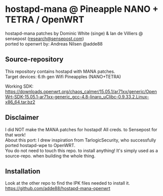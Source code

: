 hostapd-mana @ Pineapple NANO + TETRA / OpenWRT  
===================================
hostapd-mana patches by Dominic White (singe) & Ian de Villiers @ sensepost (research@sensepost.com)  
ported to openwrt by: Andreas Nilsen @adde88

Source-repository
-----------------
This repository contains hostapd with MANA patches.  
Target devices: 6.th gen Wifi Pineapples (NANO+TETRA)  

Working SDK:  
https://downloads.openwrt.org/chaos_calmer/15.05.1/ar71xx/generic/OpenWrt-SDK-15.05.1-ar71xx-generic_gcc-4.8-linaro_uClibc-0.9.33.2.Linux-x86_64.tar.bz2


Disclaimer
----------
I did NOT make the MANA patches for hostapd! All creds. to Sensepost for that work!    
About this port: I drew inspiration from TarlogicSecurity, who successfully ported hostapd-wpe to OpenWRT.  
You do not need to touch this repo. to install anything! It's simply used as a source-repo. when building the whole thing.

Installation
------------
Look at the other repo to find the IPK files needed to install it.  
https://github.com/adde88/hostapd-mana-openwrt
